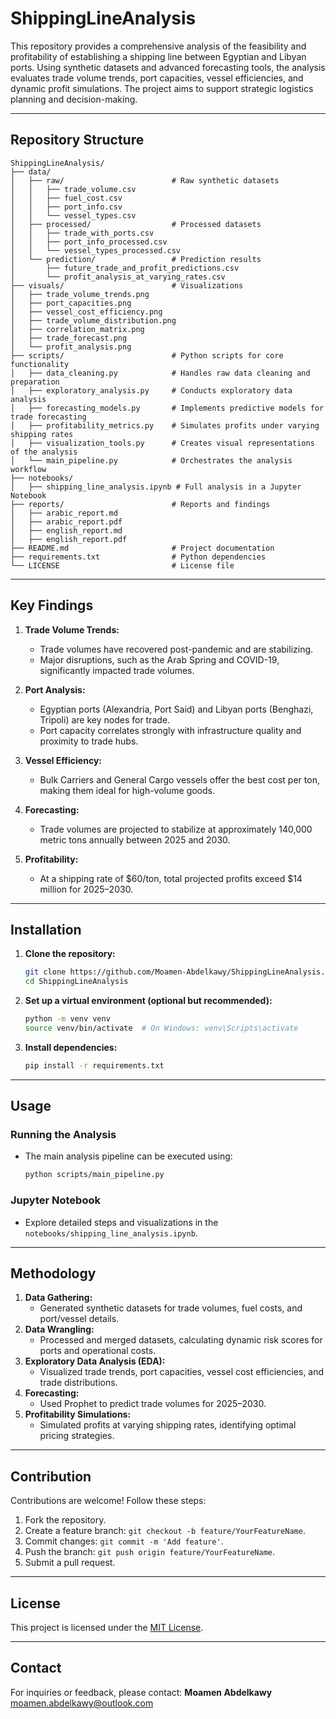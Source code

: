 # ShippingLineAnalysis

This repository provides a comprehensive analysis of the feasibility and profitability of establishing a shipping line between Egyptian and Libyan ports. Using synthetic datasets and advanced forecasting tools, the analysis evaluates trade volume trends, port capacities, vessel efficiencies, and dynamic profit simulations. The project aims to support strategic logistics planning and decision-making.

---

## Repository Structure

```
ShippingLineAnalysis/
├── data/
│   ├── raw/                        # Raw synthetic datasets
│   │   ├── trade_volume.csv
│   │   ├── fuel_cost.csv
│   │   ├── port_info.csv
│   │   └── vessel_types.csv
│   ├── processed/                  # Processed datasets
│   │   ├── trade_with_ports.csv
│   │   ├── port_info_processed.csv
│   │   └── vessel_types_processed.csv
│   └── prediction/                 # Prediction results
│       ├── future_trade_and_profit_predictions.csv
│       └── profit_analysis_at_varying_rates.csv
├── visuals/                        # Visualizations
│   ├── trade_volume_trends.png
│   ├── port_capacities.png
│   ├── vessel_cost_efficiency.png
│   ├── trade_volume_distribution.png
│   ├── correlation_matrix.png
│   ├── trade_forecast.png
│   └── profit_analysis.png
├── scripts/                        # Python scripts for core functionality
│   ├── data_cleaning.py            # Handles raw data cleaning and preparation
│   ├── exploratory_analysis.py     # Conducts exploratory data analysis
│   ├── forecasting_models.py       # Implements predictive models for trade forecasting
│   ├── profitability_metrics.py    # Simulates profits under varying shipping rates
│   ├── visualization_tools.py      # Creates visual representations of the analysis
│   └── main_pipeline.py            # Orchestrates the analysis workflow
├── notebooks/
│   ├── shipping_line_analysis.ipynb # Full analysis in a Jupyter Notebook
├── reports/                        # Reports and findings
│   ├── arabic_report.md
│   ├── arabic_report.pdf
│   ├── english_report.md
│   ├── english_report.pdf
├── README.md                       # Project documentation
├── requirements.txt                # Python dependencies
└── LICENSE                         # License file
```

---

## Key Findings

1. **Trade Volume Trends:**
   - Trade volumes have recovered post-pandemic and are stabilizing.
   - Major disruptions, such as the Arab Spring and COVID-19, significantly impacted trade volumes.

2. **Port Analysis:**
   - Egyptian ports (Alexandria, Port Said) and Libyan ports (Benghazi, Tripoli) are key nodes for trade.
   - Port capacity correlates strongly with infrastructure quality and proximity to trade hubs.

3. **Vessel Efficiency:**
   - Bulk Carriers and General Cargo vessels offer the best cost per ton, making them ideal for high-volume goods.

4. **Forecasting:**
   - Trade volumes are projected to stabilize at approximately 140,000 metric tons annually between 2025 and 2030.

5. **Profitability:**
   - At a shipping rate of $60/ton, total projected profits exceed $14 million for 2025–2030.

---

## Installation

1. **Clone the repository:**
   ```bash
   git clone https://github.com/Moamen-Abdelkawy/ShippingLineAnalysis.git
   cd ShippingLineAnalysis
   ```

2. **Set up a virtual environment (optional but recommended):**
   ```bash
   python -m venv venv
   source venv/bin/activate  # On Windows: venv\Scripts\activate
   ```

3. **Install dependencies:**
   ```bash
   pip install -r requirements.txt
   ```

---

## Usage

### Running the Analysis
- The main analysis pipeline can be executed using:
  ```bash
  python scripts/main_pipeline.py
  ```

### Jupyter Notebook
- Explore detailed steps and visualizations in the `notebooks/shipping_line_analysis.ipynb`.

---

## Methodology

1. **Data Gathering:**
   - Generated synthetic datasets for trade volumes, fuel costs, and port/vessel details.
2. **Data Wrangling:**
   - Processed and merged datasets, calculating dynamic risk scores for ports and operational costs.
3. **Exploratory Data Analysis (EDA):**
   - Visualized trade trends, port capacities, vessel cost efficiencies, and trade distributions.
4. **Forecasting:**
   - Used Prophet to predict trade volumes for 2025–2030.
5. **Profitability Simulations:**
   - Simulated profits at varying shipping rates, identifying optimal pricing strategies.

---

## Contribution

Contributions are welcome! Follow these steps:
1. Fork the repository.
2. Create a feature branch: `git checkout -b feature/YourFeatureName`.
3. Commit changes: `git commit -m 'Add feature'`.
4. Push the branch: `git push origin feature/YourFeatureName`.
5. Submit a pull request.

---

## License

This project is licensed under the [MIT License](LICENSE).

---

## Contact

For inquiries or feedback, please contact:
**Moamen Abdelkawy**  
[moamen.abdelkawy@outlook.com](mailto:moamen.abdelkawy@outlook.com)
